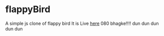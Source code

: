 # flappyBird
A simple js clone of flappy bird
It is Live [here](https://hkirat.github.io/flappyBird)
080 
bhagke!!!! dun dun dun dun dun
